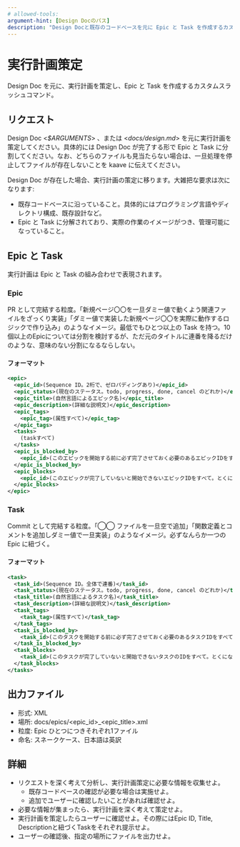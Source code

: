 ```yaml
---
# allowed-tools:
argument-hint: [Design Docのパス]
description: "Design Docと既存のコードベースを元に Epic と Task を作成するカスタムスラッシュコマンド。"
---
```


# 実行計画策定

Design Doc を元に、実行計画を策定し、Epic と Task を作成するカスタムスラッシュコマンド。

## リクエスト

Design Doc <_$ARGUMENTS_> 、または <_docs/design.md_> を元に実行計画を策定してください。具体的には Design Doc が完了する形で Epic と Task に分割してください。なお、どちらのファイルも見当たらない場合は、一旦処理を停止してファイルが存在しないことを kaave に伝えてください。

Design Doc が存在した場合、実行計画の策定に移ります。大雑把な要求は次になります:

- 既存コードベースに沿っていること。具体的にはプログラミング言語やディレクトリ構成、既存設計など。
- Epic と Task に分解されており、実際の作業のイメージがつき、管理可能になっていること。

## Epic と Task

実行計画は Epic と Task の組み合わせで表現されます。

### Epic

PR として完結する粒度。「新規ページ〇〇を一旦ダミー値で動くよう関連ファイルをざっくり実装」「ダミー値で実装した新規ページ〇〇を実際に動作するロジックで作り込み」のようなイメージ。最低でもひとつ以上の Task を持つ。10個以上のEpicについては分割を検討するが、ただ元のタイトルに連番を降るだけのような、意味のない分割になるならしない。

#### フォーマット

```xml
<epic>
  <epic_id>(Sequence ID。2桁で、ゼロパディングあり)</epic_id>
  <epic_status>(現在のステータス。todo, progress, done, cancel のどれか)</epic_status>
  <epic_title>(自然言語によるエピック名)</epic_title>
  <epic_description>(詳細な説明文)</epic_description>
  <epic_tags>
    <epic_tag>(属性すべて)</epic_tag>
  </epic_tags>
  <tasks>
    (taskすべて)
  </tasks>
  <epic_is_blocked_by>
    <epic_id>(このエピックを開始する前に必ず完了させておく必要のあるエピックIDをすべて。とくにない場合、親の epic_is_blocked_by も含め不要)</epic_id>
  </epic_is_blocked_by>
  <epic_blocks>
    <epic_id>(このエピックが完了していないと開始できないエピックIDをすべて。とくにない場合、親の epic_blocks も含め不要)</epic_id>
  </epic_blocks>
</epic>
```

### Task

Commit として完結する粒度。「◯◯ ファイルを一旦空で追加」「関数定義とコメントを追加しダミー値で一旦実装」のようなイメージ。必ずなんらか一つの Epic に紐づく。

#### フォーマット

```xml
<task>
  <task_id>(Sequence ID。全体で連番)</task_id>
  <task_status>(現在のステータス。todo, progress, done, cancel のどれか)</task_status>
  <task_title>(自然言語によるタスク名)</task_title>
  <task_description>(詳細な説明文)</task_description>
  <task_tags>
    <task_tag>(属性すべて)</task_tag>
  </task_tags>
  <task_is_blocked_by>
    <task_id>(このタスクを開始する前に必ず完了させておく必要のあるタスクIDをすべて。とくにない場合、親の task_is_blocked_by も含め不要)</task_id>
  </task_is_blocked_by>
  <task_blocks>
    <task_id>(このタスクが完了していないと開始できないタスクのIDをすべて。とくにない場合、親の task_blocks も含め不要)</task_id>
  </task_blocks>
</tasks>
```

## 出力ファイル

- 形式: XML
- 場所: docs/epics/<epic_id>_<epic_title>.xml
- 粒度: Epic ひとつにつきそれぞれ1ファイル
- 命名: スネークケース、日本語は英訳

## 詳細

- リクエストを深く考えて分析し、実行計画策定に必要な情報を収集せよ。
  - 既存コードベースの確認が必要な場合は実施せよ。
  - 追加でユーザーに確認したいことがあれば確認せよ。
- 必要な情報が集まったら、実行計画を深く考えて策定せよ。
- 実行計画を策定したらユーザーに確認せよ。その際にはEpic ID, Title, Descriptionと紐づくTaskをそれぞれ提示せよ。
- ユーザーの確認後、指定の場所にファイルを出力せよ。
